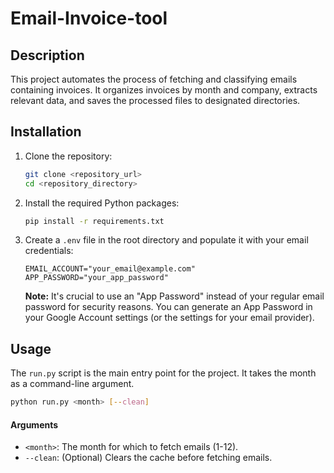 # Email-Invoice-tool
 
## Description

This project automates the process of fetching and classifying emails containing invoices. It organizes invoices by month and company, extracts relevant data, and saves the processed files to designated directories.

## Installation

1.  Clone the repository:

    ```bash
    git clone <repository_url>
    cd <repository_directory>
    ```

2.  Install the required Python packages:

    ```bash
    pip install -r requirements.txt
    ```

3.  Create a `.env` file in the root directory and populate it with your email credentials:

    ```
    EMAIL_ACCOUNT="your_email@example.com"
    APP_PASSWORD="your_app_password"
    ```

    **Note:**  It's crucial to use an "App Password" instead of your regular email password for security reasons.  You can generate an App Password in your Google Account settings (or the settings for your email provider).

## Usage

The `run.py` script is the main entry point for the project. It takes the month as a command-line argument.

```bash
python run.py <month> [--clean]
``` 
#### Arguments
- `<month>`: The month for which to fetch emails (1-12).
- `--clean`: (Optional) Clears the cache before fetching emails.